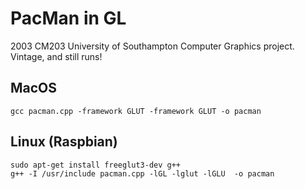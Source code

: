 # PacMan in GL

2003 CM203 University of Southampton Computer Graphics project. Vintage, and still runs!

## MacOS 
```shell
gcc pacman.cpp -framework GLUT -framework GLUT -o pacman
```

## Linux (Raspbian)
```shell
sudo apt-get install freeglut3-dev g++
g++ -I /usr/include pacman.cpp -lGL -lglut -lGLU  -o pacman
```

